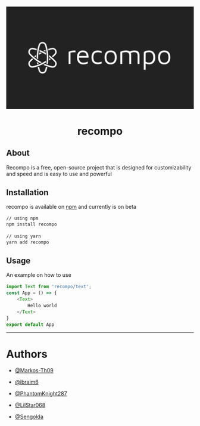 ![recompo logo](https://raw.githubusercontent.com/recompo/recompo/main/images/banner-dark.png)
<h1 align="center">recompo</h1>

## About
Recompo is a free, open-source project that is designed for customizability and speed and is easy to use and powerful 

## Installation
recompo is available on [npm](https://npmjs.com) and currently is on beta

```
// using npm
npm install recompo

// using yarn
yarn add recompo
```
## Usage

An example on how to use

```ts
import Text from 'recompo/text';
const App = () => {
    <Text>
        Hello world
    </Text>
}
export default App
```

---

# Authors
- [@Markos-Th09](https://github.com/Markos-Th09)

- [@ibraim6](https://github.com/ibraim6)

- [@PhantomKnight287](https://github.com/PhantomKnight287)

- [@LilStar068](https://github.com/LilStar068)

- [@Sengolda](https://github.com/Sengolda)
